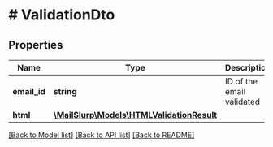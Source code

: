 # # ValidationDto

## Properties

Name | Type | Description | Notes
------------ | ------------- | ------------- | -------------
**email_id** | **string** | ID of the email validated | 
**html** | [**\MailSlurp\Models\HTMLValidationResult**](HTMLValidationResult) |  | 

[[Back to Model list]](../../README#documentation-for-models) [[Back to API list]](../../README#documentation-for-api-endpoints) [[Back to README]](../../README)


